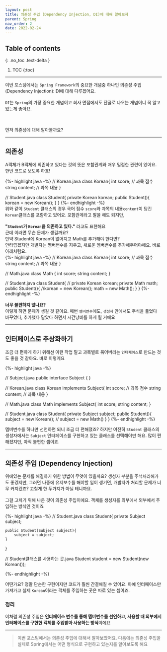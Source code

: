 ```yaml
---
layout: post
title: 의존성 주입 (Dependency Injection, DI)에 대해 알아보자
parent: Spring
nav_order: 2
date: 2022-02-24
---
```

## Table of contents
{: .no_toc .text-delta }

1. TOC
{:toc}
---

이번 포스팅에서는 `Spring Framework`의 중요한 개념중 하나인 의존성 주입(Dependency Injection): DI에 대해 다루겠어요.
<br><br>
`DI`는 `Spring`의 가장 중요한 개념이고 회사 면접에서도 단골로 나오는 개념이니 꼭 알고있는게 좋아요.

<br><br>
먼저 의존성에 대해 알아볼까요?

<hr>

## 의존성

A객체가 B객체에 의존하고 있다는 것의 뜻은 포함관계와 매우 밀접한 관련이 있어요. 
한번 코드로 보도록 하죠!
<br>

{%- highlight java -%}
// Korean.java
class Korean{
    int score; // 과목 점수
    string content; // 과목 내용
}

// Student.java
class Student{
    private Korean korean;
    public Student(){
        korean = new Korean();
    }
}
{%- endhighlight -%}
<br>
위와 같이 `Student` 클래스의 경우 국어 점수 `score`와 과목의 내용`content`이 담긴 `Korean`클래스를 포함하고 있어요.
포함관계라고 말을 해도 되지만,
<br>
<br>
 **"`Student`가 `Korean`을 의존하고 있다."** 라고도 표현해요
<br>
근데 이러면 무슨 문제가 생길까요?
<br>
만약 Student에 Korean이 없어지고 Math를 추가해야 한다면?
<br>
안타깝겠지만 개발자는 멤버변수를 지우고, 새로운 멤버변수를 추가해주어야해요. 바로 아래처럼요.
<br>
{%- highlight java -%}
// Korean.java
class Korean{
int score; // 과목 점수
string content; // 과목 내용
}

// Math.java
class Math {
    int score;
    string content;
}

// Student.java
class Student{
    // private Korean korean;
    private Math math;
    public Student(){
        //korean = new Korean();
        math = new Math();
    }
}
{%- endhighlight -%}
<br>
<br>
**너무 불편하지 않나요?**<br>
이렇게 하면 문제가 생길 것 같아요. 매번 `멤버변수`에도, `생성자` 안에서도 주석을 풀었다 바꾸었다, 추가했다 말았다 하면서 시간낭비를 하게 될 거에요

<hr>

## 인터페이스로 추상화하기

조금 더 편하게 하기 위해선 이런 작업 말고 과목별로 묶어버리는 `인터페이스`로 만드는 것도 좋을 것 같아요.
바로 이렇게요

{%- highlight java -%}

// Subject.java
public interface Subject {
}

// Korean.java
class Korean implements Subject{
int score; // 과목 점수
string content; // 과목 내용
}

// Math.java
class Math implements Subject{
int score;
string content;
}


// Student.java 
class Student{
    private Subject subject;
    public Student(){
        subject = new Korean();
        // subject = new Math()
    }
}
{%- endhighlight -%}

멤버변수를 하나만 선언하면 되니 조금 더 편해졌죠?
하지만 여전히 `Student` 클래스의 생성자에서는 `Subject` 인터페이스를 구현하고 있는 클래스를 선택해야만 해요.
많이 편해졌지만, 아직 불편한 셈이죠.

<hr>

## 의존성 주입 (Dependency Injection)

위에있는 문제를 해결하기 위한 방법이 무엇이 있을까요?
생성자 부분을 주석처리해가도 좋겠지만, 그러면 나중에 유지보수를 해야할 일이 생기면, 개발자가 처리할 문제가 너무 커지겠죠? 고칠게 한 두가지가 아닐 테니까요.
<br><br>
그걸 고치기 위해 나온 것이 의존성 주입이에요. 객체를 생성자를 외부에서 외부에서 주입하는 방식인 것이죠

{%- highlight java -%}
// Student.java
class Student{
    private Subject subject;
    
    public Student(Subject subject){
        subject = subject;
    }
}

// Student클래스를 사용하는 곳.java
Student student = new Student(new Korean());

{%- endhighlight -%}

어떤가요? 정말 단순한 구현이지만 코드가 훨씬 간결해질 수 있어요. 아예 인터페이스만 가져가고 실제 `Korean`이라는 객체를 주입하는 곳은 따로 있는 셈이죠.

### 정리
이처럼 의존성 주입은 **인터페이스 변수를 통해 멤버변수를 선언하고, 사용할 때 외부에서 인터페이스를 구현한 객체를 주입받아 사용하는 방식**이에요

<hr>

>이번 포스팅에서는 의존성 주입에 대해서 알아보았어요. 다음에는 의존성 주입을 실제로 Spring에서는 어떤 형식으로 구현하고 있는지를 알아보도록 해요
